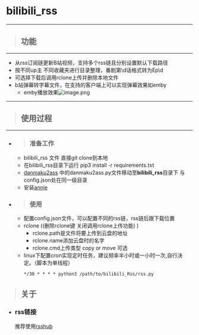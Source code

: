 # bilibili_rss

---
> ## 功能
---
- 从rss订阅链更新B站视频，支持多个rss链且分别设置默认下载路径
- 按不同up主 不同收藏夹进行目录整理，番剧第\d话格式转为Ep\d
- 可选择下载后调用rclone上传并删除本地文件
- b站弹幕转字幕文件，在支持的客户端上可以实现弹幕效果如emby
    - emby播放效果![image.png](https://kyun.ltyuanfang.cn/tc/2020/09/01/04a1e232615fa.png)
---
> ## 使用过程
---    
- >### 准备工作
    - bilibili_rss 文件 直接git clone到本地
    - 在bilibili_rss目录下运行 pip3 install -r requirements.txt
    - [danmaku2ass](https://github.com/1299172402/danmu2ass-simply) 中的danmaku2ass.py文件移动至**bilibili_rss**目录下 与config.json处在同一级目录
    - 安装[annie](https://github.com/iawia002/annie#specify-the-output-path-and-name)

- >### 使用
    - 配置config.json文件，可以配置不同的rss链，rss链后跟下载位置
    - rclone ((删除rclone键 关闭调用rclone上传功能) )
        - rclone.path是文件将要上传到云盘的地址
        - rclone.name添加云盘时的名字
        - rclone.cmd上传类型 copy or move 可选
    - linux下配置cron实现定时任务，建议频率半小时或一小时一次,自行决定。（脚本为单线程）
        ```shell
        */30 * * * * python3 /path/to/bilibili_Rss/rss.py
        ```
> ## 关于

- ### rss链接
    推荐使用[rsshub](https://docs.rsshub.app/social-media.html#bilibili)

